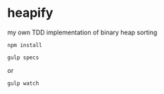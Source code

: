 # heapify
my own TDD implementation of binary heap sorting

`npm install`

`gulp specs`

or 

`gulp watch`
